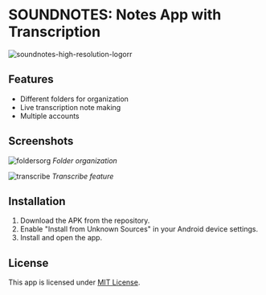 # SOUNDNOTES: Notes App with Transcription


![soundnotes-high-resolution-logorr](https://github.com/user-attachments/assets/caa7da81-9adc-4a4f-b286-4ae680a3249a)



## Features
- Different folders for organization
- Live transcription note making
- Multiple accounts
  
## Screenshots
![foldersorg](https://github.com/user-attachments/assets/40d8bd9e-8e5b-42b4-9258-6188d24c34ab)
_Folder organization_

![transcribe](https://github.com/user-attachments/assets/f88df22c-c970-4c01-ac11-f070eb756708)
_Transcribe feature_


## Installation
1. Download the APK from the repository.
2. Enable "Install from Unknown Sources" in your Android device settings.
3. Install and open the app.

## License
This app is licensed under [MIT License](LICENSE).
